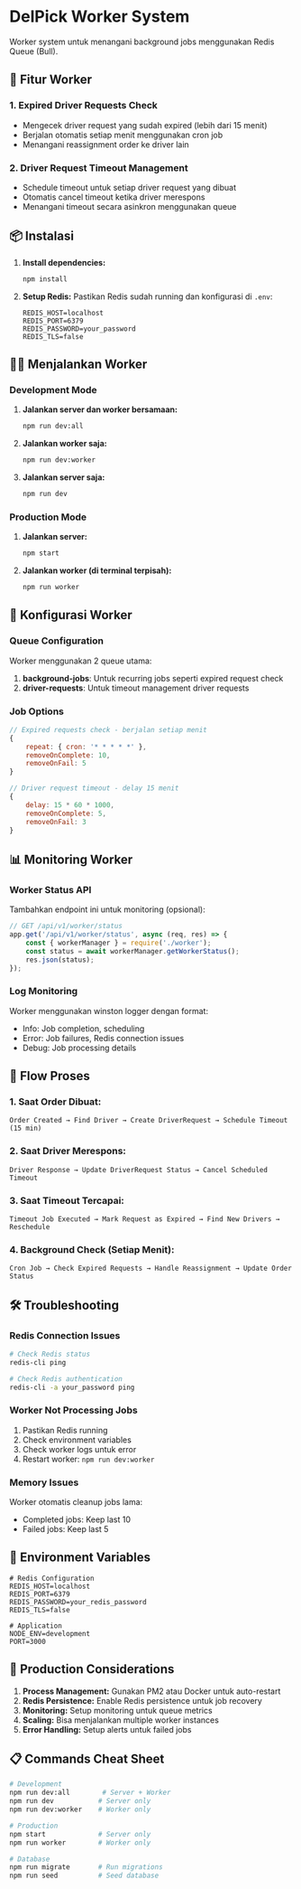 # DelPick Worker System

Worker system untuk menangani background jobs menggunakan Redis Queue (Bull).

## 🚀 Fitur Worker

### 1. **Expired Driver Requests Check**
- Mengecek driver request yang sudah expired (lebih dari 15 menit)
- Berjalan otomatis setiap menit menggunakan cron job
- Menangani reassignment order ke driver lain

### 2. **Driver Request Timeout Management**
- Schedule timeout untuk setiap driver request yang dibuat
- Otomatis cancel timeout ketika driver merespons
- Menangani timeout secara asinkron menggunakan queue

## 📦 Instalasi

1. **Install dependencies:**
   ```bash
   npm install
   ```

2. **Setup Redis:**
   Pastikan Redis sudah running dan konfigurasi di `.env`:
   ```env
   REDIS_HOST=localhost
   REDIS_PORT=6379
   REDIS_PASSWORD=your_password
   REDIS_TLS=false
   ```

## 🏃‍♂️ Menjalankan Worker

### Development Mode

1. **Jalankan server dan worker bersamaan:**
   ```bash
   npm run dev:all
   ```

2. **Jalankan worker saja:**
   ```bash
   npm run dev:worker
   ```

3. **Jalankan server saja:**
   ```bash
   npm run dev
   ```

### Production Mode

1. **Jalankan server:**
   ```bash
   npm start
   ```

2. **Jalankan worker (di terminal terpisah):**
   ```bash
   npm run worker
   ```

## 🔧 Konfigurasi Worker

### Queue Configuration
Worker menggunakan 2 queue utama:

1. **background-jobs**: Untuk recurring jobs seperti expired request check
2. **driver-requests**: Untuk timeout management driver requests

### Job Options
```javascript
// Expired requests check - berjalan setiap menit
{
    repeat: { cron: '* * * * *' },
    removeOnComplete: 10,
    removeOnFail: 5
}

// Driver request timeout - delay 15 menit
{
    delay: 15 * 60 * 1000,
    removeOnComplete: 5,
    removeOnFail: 3
}
```

## 📊 Monitoring Worker

### Worker Status API
Tambahkan endpoint ini untuk monitoring (opsional):

```javascript
// GET /api/v1/worker/status
app.get('/api/v1/worker/status', async (req, res) => {
    const { workerManager } = require('./worker');
    const status = await workerManager.getWorkerStatus();
    res.json(status);
});
```

### Log Monitoring
Worker menggunakan winston logger dengan format:
- Info: Job completion, scheduling
- Error: Job failures, Redis connection issues
- Debug: Job processing details

## 🔄 Flow Proses

### 1. **Saat Order Dibuat:**
```
Order Created → Find Driver → Create DriverRequest → Schedule Timeout (15 min)
```

### 2. **Saat Driver Merespons:**
```
Driver Response → Update DriverRequest Status → Cancel Scheduled Timeout
```

### 3. **Saat Timeout Tercapai:**
```
Timeout Job Executed → Mark Request as Expired → Find New Drivers → Reschedule
```

### 4. **Background Check (Setiap Menit):**
```
Cron Job → Check Expired Requests → Handle Reassignment → Update Order Status
```

## 🛠️ Troubleshooting

### Redis Connection Issues
```bash
# Check Redis status
redis-cli ping

# Check Redis authentication
redis-cli -a your_password ping
```

### Worker Not Processing Jobs
1. Pastikan Redis running
2. Check environment variables
3. Check worker logs untuk error
4. Restart worker: `npm run dev:worker`

### Memory Issues
Worker otomatis cleanup jobs lama:
- Completed jobs: Keep last 10
- Failed jobs: Keep last 5

## 📝 Environment Variables

```env
# Redis Configuration
REDIS_HOST=localhost
REDIS_PORT=6379
REDIS_PASSWORD=your_redis_password
REDIS_TLS=false

# Application
NODE_ENV=development
PORT=3000
```

## 🚨 Production Considerations

1. **Process Management:** Gunakan PM2 atau Docker untuk auto-restart
2. **Redis Persistence:** Enable Redis persistence untuk job recovery
3. **Monitoring:** Setup monitoring untuk queue metrics
4. **Scaling:** Bisa menjalankan multiple worker instances
5. **Error Handling:** Setup alerts untuk failed jobs

## 📋 Commands Cheat Sheet

```bash
# Development
npm run dev:all        # Server + Worker
npm run dev           # Server only
npm run dev:worker    # Worker only

# Production
npm start             # Server only
npm run worker        # Worker only

# Database
npm run migrate       # Run migrations
npm run seed          # Seed database
``` 